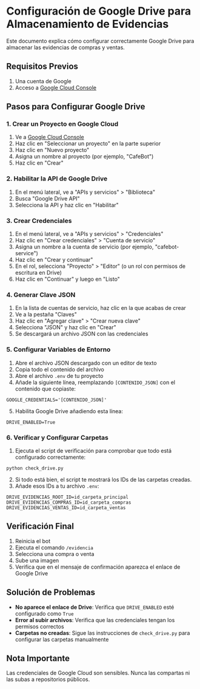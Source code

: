 # Configuración de Google Drive para Almacenamiento de Evidencias

Este documento explica cómo configurar correctamente Google Drive para almacenar las evidencias de compras y ventas.

## Requisitos Previos

1. Una cuenta de Google
2. Acceso a [Google Cloud Console](https://console.cloud.google.com/)

## Pasos para Configurar Google Drive

### 1. Crear un Proyecto en Google Cloud

1. Ve a [Google Cloud Console](https://console.cloud.google.com/)
2. Haz clic en "Seleccionar un proyecto" en la parte superior
3. Haz clic en "Nuevo proyecto"
4. Asigna un nombre al proyecto (por ejemplo, "CafeBot")
5. Haz clic en "Crear"

### 2. Habilitar la API de Google Drive

1. En el menú lateral, ve a "APIs y servicios" > "Biblioteca"
2. Busca "Google Drive API"
3. Selecciona la API y haz clic en "Habilitar"

### 3. Crear Credenciales

1. En el menú lateral, ve a "APIs y servicios" > "Credenciales"
2. Haz clic en "Crear credenciales" > "Cuenta de servicio"
3. Asigna un nombre a la cuenta de servicio (por ejemplo, "cafebot-service")
4. Haz clic en "Crear y continuar"
5. En el rol, selecciona "Proyecto" > "Editor" (o un rol con permisos de escritura en Drive)
6. Haz clic en "Continuar" y luego en "Listo"

### 4. Generar Clave JSON

1. En la lista de cuentas de servicio, haz clic en la que acabas de crear
2. Ve a la pestaña "Claves"
3. Haz clic en "Agregar clave" > "Crear nueva clave"
4. Selecciona "JSON" y haz clic en "Crear"
5. Se descargará un archivo JSON con las credenciales

### 5. Configurar Variables de Entorno

1. Abre el archivo JSON descargado con un editor de texto
2. Copia todo el contenido del archivo
3. Abre el archivo `.env` de tu proyecto
4. Añade la siguiente línea, reemplazando `[CONTENIDO_JSON]` con el contenido que copiaste:

```
GOOGLE_CREDENTIALS='[CONTENIDO_JSON]'
```

5. Habilita Google Drive añadiendo esta línea:

```
DRIVE_ENABLED=True
```

### 6. Verificar y Configurar Carpetas

1. Ejecuta el script de verificación para comprobar que todo está configurado correctamente:

```
python check_drive.py
```

2. Si todo está bien, el script te mostrará los IDs de las carpetas creadas.
3. Añade esos IDs a tu archivo `.env`:

```
DRIVE_EVIDENCIAS_ROOT_ID=id_carpeta_principal
DRIVE_EVIDENCIAS_COMPRAS_ID=id_carpeta_compras
DRIVE_EVIDENCIAS_VENTAS_ID=id_carpeta_ventas
```

## Verificación Final

1. Reinicia el bot
2. Ejecuta el comando `/evidencia`
3. Selecciona una compra o venta
4. Sube una imagen
5. Verifica que en el mensaje de confirmación aparezca el enlace de Google Drive

## Solución de Problemas

- **No aparece el enlace de Drive**: Verifica que `DRIVE_ENABLED` esté configurado como `True`
- **Error al subir archivos**: Verifica que las credenciales tengan los permisos correctos
- **Carpetas no creadas**: Sigue las instrucciones de `check_drive.py` para configurar las carpetas manualmente

## Nota Importante

Las credenciales de Google Cloud son sensibles. Nunca las compartas ni las subas a repositorios públicos.
